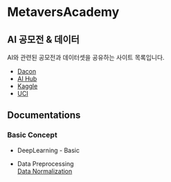# MetaversAcademy
## AI 공모전 & 데이터
AI와 관련된 공모전과 데이터셋을 공유하는 사이트 목록입니다.  
* [Dacon](https://dacon.io/)  
* [AI Hub](https://aihub.or.kr/)  
* [Kaggle](https://www.kaggle.com/)  
* [UCI](https://archive.ics.uci.edu/ml/datasets.php?format=&task=cla&att=&area=&numAtt=&numIns=&type=&sort=nameUp&view=table)  

## Documentations
### Basic Concept
* DeepLearning - Basic

* Data Preprocessing  
  [Data Normalization](https://github.com/kgy94329/MetaverseAcademy/blob/main/%EA%B8%B0%EB%B3%B8%20%EA%B0%9C%EB%85%90/Data%20Preprocessing/Normalization.ipynb)
